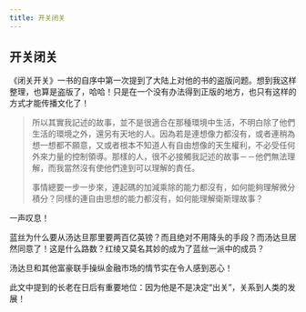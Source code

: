 ```yaml
---
title: 开关闭关
---
```


## 开关闭关

《闭关开关》一书的自序中第一次提到了大陆上对他的书的盗版问题。想到我这样整理，也算是盗版了，哈哈！只是在一个没有办法得到正版的地方，也只有这样的方式才能传播文化了！

>所以其實我記述的故事，並不是很適合在那種環境中生活，不明白除了他們生活的環境之外，還另有天地的人。因為若是連想像力都沒有，或者連稍為想一想都不願意，又或者根本不知道人有自由想像的天生權利，不必受任何外來力量的控制領導。那樣的人，很不必接觸我記述的故事－－他們無法理解，而我當然沒有使他們達到可以理解的責任。
>
>事情總要一步一步來，連起碼的加減乘除的能力都沒有，如何能夠理解微分積分？同樣的連自由思想的能力都沒有，如何能理解衛斯理故事？

一声叹息！

蓝丝为什么要从汤达旦那里要两百亿英镑？而且绝对不用降头的手段？而汤达旦居然同意了！这是什么路数？红绫又莫名其妙的成为了蓝丝一派中的成员？

汤达旦和其他富豪联手操纵金融市场的情节实在令人感到恶心！

此文中提到的长老在日后有重要地位：因为他是不是决定“出关”，关系到人类的发展！